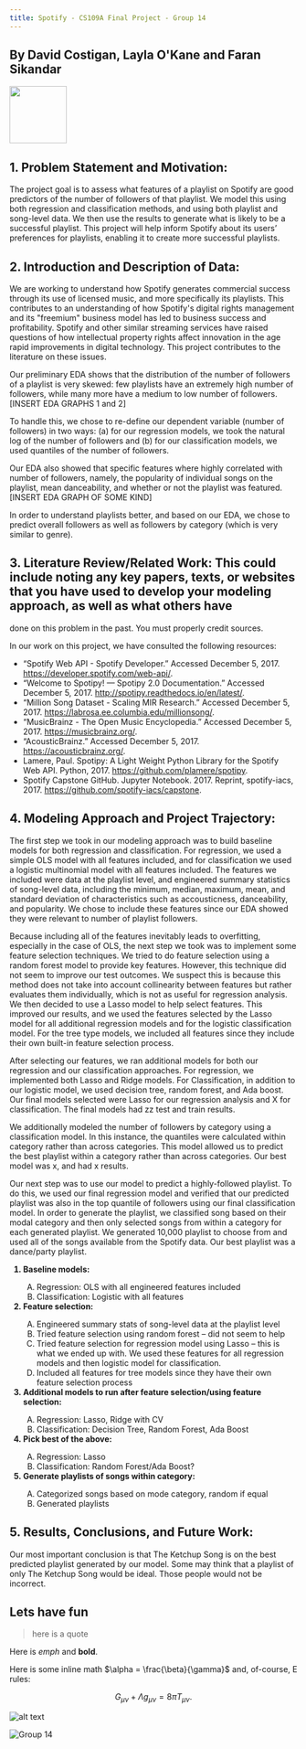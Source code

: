 ```yaml
---
title: Spotify - CS109A Final Project - Group 14
---
```


## By David Costigan, Layla O'Kane and Faran Sikandar

<img src="https://www.shareicon.net/data/512x512/2017/02/01/877519_media_512x512.png" width="100" height="100" />

## 1. Problem Statement and Motivation:

The project goal is to assess what features of a playlist on Spotify are good predictors of the number of followers of that playlist. We model this using both regression and classification methods, and using both playlist and song-level data. We then use the results to generate what is likely to be a successful playlist. This project will help inform Spotify about its users’ preferences for playlists, enabling it to create more successful playlists.


## 2. Introduction and Description of Data:

We are working to understand how Spotify generates commercial success through its use of licensed music, and more specifically its playlists. This contributes to an understanding of how Spotify's digital rights management and its "freemium" business model has led to business success and profitability. Spotify and other similar streaming services have raised questions of how intellectual property rights affect innovation in the age rapid improvements in digital technology. This project contributes to the literature on these issues.

Our preliminary EDA shows that the distribution of the number of followers of a playlist is very skewed: few playlists have an extremely high number of followers, while many more have a medium to low number of followers. [INSERT EDA GRAPHS 1 and 2]

To handle this, we chose to re-define our dependent variable (number of followers) in two ways: (a) for our regression models, we took the natural log of the number of followers and (b) for our classification models, we used quantiles of the number of followers. 

Our EDA also showed that specific features where highly correlated with number of followers, namely, the popularity of individual songs on the playlist, mean danceability, and whether or not the playlist was featured. [INSERT EDA GRAPH OF SOME KIND]

In order to understand playlists better, and based on our EDA, we chose to predict overall followers as well as followers by category (which is very similar to genre).

## 3. Literature Review/Related Work: This could include noting any key papers, texts, or websites that you have used to develop your modeling approach, as well as what others have
done on this problem in the past. You must properly credit sources.

In our work on this project, we have consulted the following resources:

- “Spotify Web API - Spotify Developer.” Accessed December 5, 2017. https://developer.spotify.com/web-api/.
- “Welcome to Spotipy! — Spotipy 2.0 Documentation.” Accessed December 5, 2017. http://spotipy.readthedocs.io/en/latest/.
- “Million Song Dataset - Scaling MIR Research.” Accessed December 5, 2017. https://labrosa.ee.columbia.edu/millionsong/.
- “MusicBrainz - The Open Music Encyclopedia.” Accessed December 5, 2017. https://musicbrainz.org/.
- “AcousticBrainz.” Accessed December 5, 2017. https://acousticbrainz.org/.
- Lamere, Paul. Spotipy: A Light Weight Python Library for the Spotify Web API. Python, 2017. https://github.com/plamere/spotipy.
- Spotify Capstone GitHub. Jupyter Notebook. 2017. Reprint, spotify-iacs, 2017. https://github.com/spotify-iacs/capstone.

## 4. Modeling Approach and Project Trajectory: 

The first step we took in our modeling approach was to build baseline models for both regression and classification. For regression, we used a simple OLS model with all features included, and for classification we used a logistic multinomial model with all features included. The features we included were data at the playlist level, and engineered summary statistics of song-level data, including the minimum, median, maximum, mean, and standard deviation of characteristics such as accousticness, danceability, and popularity. We chose to include these features since our EDA showed they were relevant to number of playlist followers.

Because including all of the features inevitably leads to overfitting, especially in the case of OLS, the next step we took was to implement some feature selection techniques. We tried to do feature selection using a random forest model to provide key features. However, this technique did not seem to improve our test outcomes. We suspect this is because this method does not take into account collinearity between features but rather evaluates them individually, which is not as useful for regression analysis. We then decided to use a Lasso model to help select features. This improved our results, and we used the features selected by the Lasso model for all additional regression models and for the logistic classification model. For the tree type models, we included all features since they include their own built-in feature selection process.

After selecting our features, we ran additional models for both our regression and our classification approaches. For regression, we implemented both Lasso and Ridge models. For Classification, in addition to our logistic model, we used decision tree, random forest, and Ada boost. Our final models selected were Lasso for our regression analysis and X for classification. The final models had zz test and train results. 

We additionally modeled the number of followers by category using a classification model. In this instance, the quantiles were calculated within category rather than across categories. This model allowed us to predict the best playlist within a category rather than across categories. Our best model was x, and had x results.

Our next step was to use our model to predict a highly-followed playlist. To do this, we used our final regression model and verified that our predicted playlist was also in the top quantile of followers using our final classification model. In order to generate the playlist, we classified song based on their modal category and then only selected songs from within a category for each generated playlist. We generated 10,000 playlist to choose from and used all of the songs available from the Spotify data. Our best playlist was a dance/party playlist.

<ol type="1" style="font-weight: bold">
  <li>Baseline models:</li>
    <ol type="A" style="font-weight: normal">
      <li>Regression: OLS with all engineered features included</li>
      <li>Classification: Logistic with all features</li>        
    </ol>
  <li>Feature selection: </li>
    <ol type="A" style="font-weight: normal">
      <li>Engineered summary stats of song-level data at the playlist level</li>
      <li>Tried feature selection using random forest – did not seem to help</li>
      <li>Tried feature selection for regression model using Lasso – this is what we ended up with. We used these features for all regression models and then logistic model for classification.</li>
      <li>Included all features for tree models since they have their own feature selection process</li>
    </ol>
  <li>Additional models to run after feature selection/using feature selection:</li>
    <ol type="A" style="font-weight: normal">
      <li>Regression: Lasso, Ridge with CV</li>
      <li>Classification: Decision Tree, Random Forest, Ada Boost</li>
    </ol>
  <li>Pick best of the above:</li>
    <ol type="A" style="font-weight: normal">
      <li>Regression: Lasso</li>
      <li>Classification: Random Forest/Ada Boost?</li>
    </ol>
  <li>Generate playlists of songs within category:</li>
  <ol type="A" style="font-weight: normal">
    <li>Categorized songs based on mode category, random if equal</li>
    <li>Generated playlists</li>
  </ol>
</ol>

## 5. Results, Conclusions, and Future Work:

Our most important conclusion is that The Ketchup Song is on the best predicted playlist generated by our model. Some may think that a playlist of only The Ketchup Song would be ideal. Those people would not be incorrect.


## Lets have fun

>here is a quote

Here is *emph* and **bold**.

Here is some inline math $\alpha = \frac{\beta}{\gamma}$ and, of-course, E rules:

$$ G_{\mu\nu} + \Lambda g_{\mu\nu}  = 8 \pi T_{\mu\nu} . $$

![alt text](https://www.shareicon.net/data/512x512/2017/02/01/877519_media_512x512.png "Spotify Hover")

![Group 14](https://github.com/fsikandar/CS109A_FinalProject_Spotify/blob/master/images/Group14.png?raw=true")
